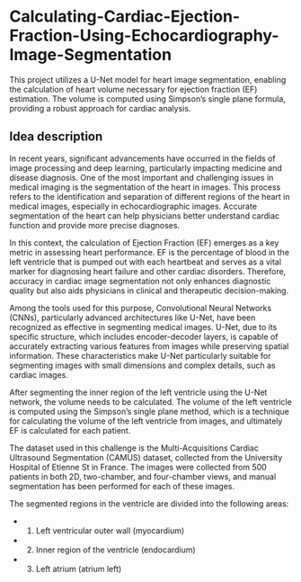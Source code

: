 # Calculating-Cardiac-Ejection-Fraction-Using-Echocardiography-Image-Segmentation
This project utilizes a U-Net model for heart image segmentation, enabling the calculation of heart volume necessary for ejection fraction (EF) estimation. The volume is computed using Simpson’s single plane formula, providing a robust approach for cardiac analysis.

## Idea description
In recent years, significant advancements have occurred in the fields of image processing and deep learning, particularly impacting medicine and disease diagnosis. One of the most important and challenging issues in medical imaging is the segmentation of the heart in images. This process refers to the identification and separation of different regions of the heart in medical images, especially in echocardiographic images. Accurate segmentation of the heart can help physicians better understand cardiac function and provide more precise diagnoses.

In this context, the calculation of Ejection Fraction (EF) emerges as a key metric in assessing heart performance. EF is the percentage of blood in the left ventricle that is pumped out with each heartbeat and serves as a vital marker for diagnosing heart failure and other cardiac disorders. Therefore, accuracy in cardiac image segmentation not only enhances diagnostic quality but also aids physicians in clinical and therapeutic decision-making.

Among the tools used for this purpose, Convolutional Neural Networks (CNNs), particularly advanced architectures like U-Net, have been recognized as effective in segmenting medical images. U-Net, due to its specific structure, which includes encoder-decoder layers, is capable of accurately extracting various features from images while preserving spatial information. These characteristics make U-Net particularly suitable for segmenting images with small dimensions and complex details, such as cardiac images.

After segmenting the inner region of the left ventricle using the U-Net network, the volume needs to be calculated. The volume of the left ventricle is computed using the Simpson’s single plane method, which is a technique for calculating the volume of the left ventricle from images, and ultimately EF is calculated for each patient.

The dataset used in this challenge is the Multi-Acquisitions Cardiac Ultrasound Segmentation (CAMUS) dataset, collected from the University Hospital of Etienne St in France. The images were collected from 500 patients in both 2D, two-chamber, and four-chamber views, and manual segmentation has been performed for each of these images.

The segmented regions in the ventricle are divided into the following areas:

- 1) Left ventricular outer wall (myocardium)
- 2) Inner region of the ventricle (endocardium)
- 3) Left atrium (atrium left)
